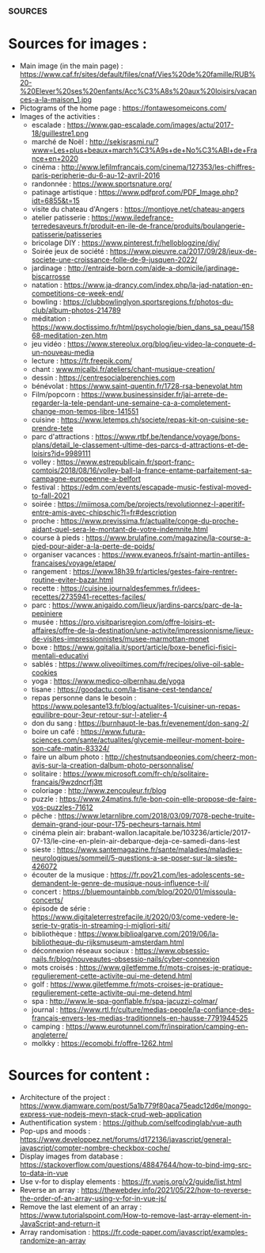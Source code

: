 ### SOURCES  

# Sources for images : 
- Main image (in the main page) : https://www.caf.fr/sites/default/files/cnaf/Vies%20de%20famille/RUB%20-%20Elever%20ses%20enfants/Acc%C3%A8s%20aux%20loisirs/vacances-a-la-maison_1.jpg
- Pictograms of the home page : https://fontawesomeicons.com/
- Images of the activities :
    - escalade : https://www.gap-escalade.com/images/actu/2017-18/guillestre1.png 
    - marché de Noël : http://sekisrasmi.ru/?www=Les+plus+beaux+march%C3%A9s+de+No%C3%ABl+de+France+en+2020 
    - cinéma : http://www.lefilmfrancais.com/cinema/127353/les-chiffres-paris-peripherie-du-6-au-12-avril-2016 
    - randonnée : https://www.sportsnature.org/ 
    - patinage artistique : https://www.pdfprof.com/PDF_Image.php?idt=6855&t=15
    - visite du chateau d'Angers : https://montjoye.net/chateau-angers
    - atelier patisserie : https://www.iledefrance-terredesaveurs.fr/produit-en-ile-de-france/produits/boulangerie-patisserie/patisseries 
    - bricolage DIY : https://www.pinterest.fr/helloblogzine/diy/ 
    - Soirée jeux de société : https://www.pieuvre.ca/2017/09/28/jeux-de-societe-une-croissance-folle-de-9-jusquen-2022/ 
    - jardinage : http://entraide-born.com/aide-a-domicile/jardinage-biscarrosse
    - natation : https://www.ja-drancy.com/index.php/la-jad-natation-en-competitions-ce-week-end/
    - bowling : https://clubbowlinglyon.sportsregions.fr/photos-du-club/album-photos-214789 
    - méditation : https://www.doctissimo.fr/html/psychologie/bien_dans_sa_peau/15868-meditation-zen.htm 
    - jeu vidéo : https://www.stereolux.org/blog/jeu-video-la-conquete-d-un-nouveau-media 
    - lecture : https://fr.freepik.com/ 
    - chant : www.mjcalbi.fr/ateliers/chant-musique-creation/
    - dessin : https://centresocialperenchies.com
    - bénévolat : https://www.saint-quentin.fr/1728-rsa-benevolat.htm 
    - Film/popcorn : https://www.businessinsider.fr/jai-arrete-de-regarder-la-tele-pendant-une-semaine-ca-a-completement-change-mon-temps-libre-141551 
    - cuisine : https://www.letemps.ch/societe/repas-kit-on-cuisine-se-prendre-tete 
    - parc d'attractions : https://www.rtbf.be/tendance/voyage/bons-plans/detail_le-classement-ultime-des-parcs-d-attractions-et-de-loisirs?id=9989111 
    - volley : https://www.estrepublicain.fr/sport-franc-comtois/2018/08/16/volley-ball-la-france-entame-parfaitement-sa-campagne-europeenne-a-belfort
    - festival : https://edm.com/events/escapade-music-festival-moved-to-fall-2021
    - soirée : https://miimosa.com/be/projects/revolutionnez-l-aperitif-entre-amis-avec-chipschic?l=fr#description
    - proche : https://www.previssima.fr/actualite/conge-du-proche-aidant-quel-sera-le-montant-de-votre-indemnite.html
    - course à pieds : https://www.brulafine.com/magazine/la-course-a-pied-pour-aider-a-la-perte-de-poids/
    - organiser vacances : https://www.evaneos.fr/saint-martin-antilles-francaises/voyage/etape/
    - rangement : https://www.18h39.fr/articles/gestes-faire-rentrer-routine-eviter-bazar.html 
    - recette : https://cuisine.journaldesfemmes.fr/idees-recettes/2735941-recettes-faciles/ 
    - parc : https://www.anigaido.com/lieux/jardins-parcs/parc-de-la-pepiniere
    - musée : https://pro.visitparisregion.com/offre-loisirs-et-affaires/offre-de-la-destination/une-activite/impressionnisme/lieux-de-visites-impressionnistes/musee-marmottan-monet
    - boxe : https://www.gqitalia.it/sport/article/boxe-benefici-fisici-mentali-educativi 
    - sablés : https://www.oliveoiltimes.com/fr/recipes/olive-oil-sable-cookies 
    - yoga : https://www.medico-olbernhau.de/yoga 
    - tisane : https://goodactu.com/la-tisane-cest-tendance/
    - repas personne dans le besoin : https://www.polesante13.fr/blog/actualites-1/cuisiner-un-repas-equilibre-pour-3eur-retour-sur-l-atelier-4 
    - don du sang : https://burnhaupt-le-bas.fr/evenement/don-sang-2/
    - boire un café : https://www.futura-sciences.com/sante/actualites/glycemie-meilleur-moment-boire-son-cafe-matin-83324/
    - faire un album photo : http://chestnutsandpeonies.com/cheerz-mon-avis-sur-la-creation-dalbum-photo-personnalise/
    - solitaire : https://www.microsoft.com/fr-ch/p/solitaire-francais/9wzdncrfj3tt
    - coloriage : http://www.zencouleur.fr/blog
    - puzzle : https://www.24matins.fr/le-bon-coin-elle-propose-de-faire-vos-puzzles-71612
    - pêche : https://www.letarnlibre.com/2018/03/09/7078-peche-truite-demain-grand-jour-pour-175-pecheurs-tarnais.html
    - cinéma plein air: brabant-wallon.lacapitale.be/103236/article/2017-07-13/le-cine-en-plein-air-debarque-deja-ce-samedi-dans-lest
    - sieste : https://www.santemagazine.fr/sante/maladies/maladies-neurologiques/sommeil/5-questions-a-se-poser-sur-la-sieste-426072
    - écouter de la musique : https://fr.pov21.com/les-adolescents-se-demandent-le-genre-de-musique-nous-influence-t-il/
    - concert : https://bluemountainbb.com/blog/2020/01/missoula-concerts/
    - épisode de série : https://www.digitaleterrestrefacile.it/2020/03/come-vedere-le-serie-tv-gratis-in-streaming-i-migliori-siti/
    - bibliothèque : https://www.biblioalgarve.com/2019/06/la-bibliotheque-du-rijksmuseum-amsterdam.html
    - déconnexion réseaux sociaux : https://www.obsessio-nails.fr/blog/nouveautes-obsessio-nails/cyber-connexion
    - mots croisés : https://www.giletfemme.fr/mots-croises-je-pratique-regulierement-cette-activite-qui-me-detend.html
    - golf : https://www.giletfemme.fr/mots-croises-je-pratique-regulierement-cette-activite-qui-me-detend.html 
    - spa : http://www.le-spa-gonflable.fr/spa-jacuzzi-colmar/ 
    - journal : https://www.rtl.fr/culture/medias-people/la-confiance-des-francais-envers-les-medias-traditionnels-en-hausse-7791944525
    - camping : https://www.eurotunnel.com/fr/inspiration/camping-en-angleterre/
    - molkky : https://ecomobi.fr/offre-1262.html
  
  
# Sources for content : 
- Architecture of the project : https://www.djamware.com/post/5a1b779f80aca75eadc12d6e/mongo-express-vue-nodejs-mevn-stack-crud-web-application
- Authentification system : https://github.com/selfcodinglab/vue-auth
- Pop-ups and moods : https://www.developpez.net/forums/d172136/javascript/general-javascript/compter-nombre-checkbox-coche/
- Display images from database : https://stackoverflow.com/questions/48847644/how-to-bind-img-src-to-data-in-vue
- Use v-for to display elements : https://fr.vuejs.org/v2/guide/list.html
- Reverse an array : https://thewebdev.info/2021/05/22/how-to-reverse-the-order-of-an-array-using-v-for-in-vue-js/
- Remove the last element of an array : https://www.tutorialspoint.com/How-to-remove-last-array-element-in-JavaScript-and-return-it
- Array randomisation : https://fr.code-paper.com/javascript/examples-randomize-an-array
